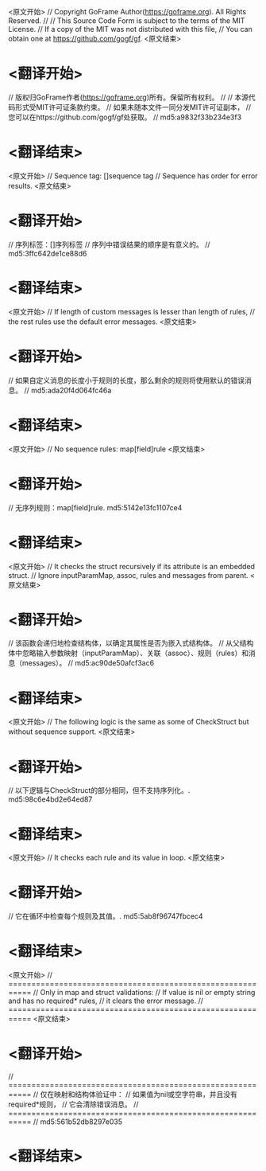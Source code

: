 
<原文开始>
// Copyright GoFrame Author(https://goframe.org). All Rights Reserved.
//
// This Source Code Form is subject to the terms of the MIT License.
// If a copy of the MIT was not distributed with this file,
// You can obtain one at https://github.com/gogf/gf.
<原文结束>

# <翻译开始>
// 版权归GoFrame作者(https://goframe.org)所有。保留所有权利。
//
// 本源代码形式受MIT许可证条款约束。
// 如果未随本文件一同分发MIT许可证副本，
// 您可以在https://github.com/gogf/gf处获取。
// md5:a9832f33b234e3f3
# <翻译结束>


<原文开始>
	// Sequence tag: []sequence tag
	// Sequence has order for error results.
<原文结束>

# <翻译开始>
// 序列标签：[]序列标签
// 序列中错误结果的顺序是有意义的。
// md5:3ffc642de1ce88d6
# <翻译结束>


<原文开始>
					// If length of custom messages is lesser than length of rules,
					// the rest rules use the default error messages.
<原文结束>

# <翻译开始>
// 如果自定义消息的长度小于规则的长度，那么剩余的规则将使用默认的错误消息。
// md5:ada20f4d064fc46a
# <翻译结束>


<原文开始>
// No sequence rules: map[field]rule
<原文结束>

# <翻译开始>
// 无序列规则：map[field]rule. md5:5142e13fc1107ce4
# <翻译结束>


<原文开始>
	// It checks the struct recursively if its attribute is an embedded struct.
	// Ignore inputParamMap, assoc, rules and messages from parent.
<原文结束>

# <翻译开始>
// 该函数会递归地检查结构体，以确定其属性是否为嵌入式结构体。
// 从父结构体中忽略输入参数映射（inputParamMap）、关联（assoc）、规则（rules）和消息（messages）。
// md5:ac90de50afcf3ac6
# <翻译结束>


<原文开始>
// The following logic is the same as some of CheckStruct but without sequence support.
<原文结束>

# <翻译开始>
// 以下逻辑与CheckStruct的部分相同，但不支持序列化。. md5:98c6e4bd2e64ed87
# <翻译结束>


<原文开始>
// It checks each rule and its value in loop.
<原文结束>

# <翻译开始>
// 它在循环中检查每个规则及其值。. md5:5ab8f96747fbcec4
# <翻译结束>


<原文开始>
			// ===========================================================
			// Only in map and struct validations:
			// If value is nil or empty string and has no required* rules,
			// it clears the error message.
			// ===========================================================
<原文结束>

# <翻译开始>
// ===========================================================
// 仅在映射和结构体验证中：
// 如果值为nil或空字符串，并且没有required*规则，
// 它会清除错误消息。
// ===========================================================
// md5:561b52db8297e035
# <翻译结束>


